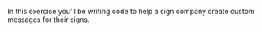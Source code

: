 In this exercise you'll be writing code to help a sign company create custom messages for their signs.